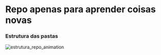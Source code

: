 # Repo apenas para aprender coisas novas

### Estrutura das pastas
![estrutura_repo_animation](https://github.com/MegganBeattrizF/WorkingWithAnimations/assets/39970020/e0210fd5-303e-48f9-a636-cf5ebc144d9f)

